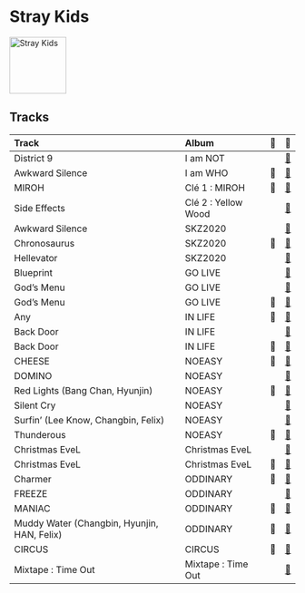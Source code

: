 
# Stray Kids


<img src="https://i.scdn.co/image/ab6761610000e5ebb6501e0b3fcde145838f4724" alt="Stray Kids" width="100" />

## Tracks

| Track                                       | Album               | 💚   | 🔗                                                          |
|:--------------------------------------------|:--------------------|:----|:-----------------------------------------------------------|
| District 9                                  | I am NOT            |     | [🔗](https://open.spotify.com/track/4A0ZTqmb6131trEdQl2dBW) |
| Awkward Silence                             | I am WHO            | 💚   | [🔗](https://open.spotify.com/track/6qOPM7GV2Yv10hAgFEn6oN) |
| MIROH                                       | Clé 1 : MIROH       | 💚   | [🔗](https://open.spotify.com/track/2sFWzfV3kqAwXEWM9BjzwH) |
| Side Effects                                | Clé 2 : Yellow Wood |     | [🔗](https://open.spotify.com/track/1Y2HN48G6Bkm4V3csQncJP) |
| Awkward Silence                             | SKZ2020             |     | [🔗](https://open.spotify.com/track/2mBtKEUCZVh9BTDhlj5OiW) |
| Chronosaurus                                | SKZ2020             | 💚   | [🔗](https://open.spotify.com/track/58epKNTOOt4RDWObkR9e43) |
| Hellevator                                  | SKZ2020             |     | [🔗](https://open.spotify.com/track/4iNXUjXMr6rVJxH7a7yvGq) |
| Blueprint                                   | GO LIVE             |     | [🔗](https://open.spotify.com/track/2JzOF5Ex1BfufuZ6DgvOPe) |
| God’s Menu                                  | GO LIVE             |     | [🔗](https://open.spotify.com/track/0RzT9tBLcQhofW2TNiHP9B) |
| God’s Menu                                  | GO LIVE             | 💚   | [🔗](https://open.spotify.com/track/4XPXrcpyNr30Km6aPiflJy) |
| Any                                         | IN LIFE             | 💚   | [🔗](https://open.spotify.com/track/5S7kMbtEikXwCAHMu3R3jw) |
| Back Door                                   | IN LIFE             |     | [🔗](https://open.spotify.com/track/7I0vl97TYZW86qYdgcD1qu) |
| Back Door                                   | IN LIFE             | 💚   | [🔗](https://open.spotify.com/track/0XuepwFJUcKN8T5zTqoP0F) |
| CHEESE                                      | NOEASY              | 💚   | [🔗](https://open.spotify.com/track/7qpSatdWQcRHA3hpedL2u4) |
| DOMINO                                      | NOEASY              |     | [🔗](https://open.spotify.com/track/6Ib6RkvLBMD85bov85apSL) |
| Red Lights (Bang Chan, Hyunjin)             | NOEASY              | 💚   | [🔗](https://open.spotify.com/track/0LatE4S9UtCDwIdGQsFFKL) |
| Silent Cry                                  | NOEASY              |     | [🔗](https://open.spotify.com/track/5kBJH5gU89axZDauhfddpy) |
| Surfin’ (Lee Know, Changbin, Felix)         | NOEASY              |     | [🔗](https://open.spotify.com/track/1FdnsU6An1Ye3uBJe8j23c) |
| Thunderous                                  | NOEASY              | 💚   | [🔗](https://open.spotify.com/track/0nwTMzpatarzvLvtwwzdCt) |
| Christmas EveL                              | Christmas EveL      |     | [🔗](https://open.spotify.com/track/0hnsWcb5a4H3IpAbSXeLPg) |
| Christmas EveL                              | Christmas EveL      | 💚   | [🔗](https://open.spotify.com/track/5npCUsfrlhdyjxyCa32maW) |
| Charmer                                     | ODDINARY            | 💚   | [🔗](https://open.spotify.com/track/4QDpsNBlllaLGj8zbF2EE0) |
| FREEZE                                      | ODDINARY            |     | [🔗](https://open.spotify.com/track/2L7hSYdvF0CtaM6JisfKEG) |
| MANIAC                                      | ODDINARY            | 💚   | [🔗](https://open.spotify.com/track/63irPUP3xB74fHdw1Aw9zR) |
| Muddy Water (Changbin, Hyunjin, HAN, Felix) | ODDINARY            | 💚   | [🔗](https://open.spotify.com/track/0oHn3CGVerdfLqIrN6CT42) |
| CIRCUS                                      | CIRCUS              | 💚   | [🔗](https://open.spotify.com/track/2uw2ftfyS4yJLWiTtbxasE) |
| Mixtape : Time Out                          | Mixtape : Time Out  |     | [🔗](https://open.spotify.com/track/0OCDOcvQvozjsivREMojzx) |